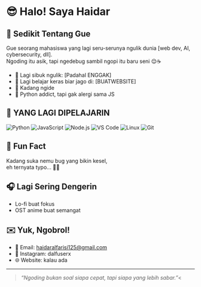 # 😎 Halo! Saya Haidar

## 🚀 Sedikit Tentang Gue
Gue seorang mahasiswa  yang lagi seru-serunya ngulik dunia [web dev, AI, cybersecurity, dll].  
Ngoding itu asik, tapi ngedebug sambil ngopi itu baru seni 😌☕

- 🔨 Lagi sibuk ngulik: [Padahal ENGGAK]
- 🌱 Lagi belajar keras biar jago di: [BUATWEBSITE]
- 🧠 Kadang ngide
- 🐍 Python addict, tapi gak alergi sama JS

## 🔧 YANG LAGI DIPELAJARIN
![Python](https://img.shields.io/badge/-Python-000?style=flat&logo=python)
![JavaScript](https://img.shields.io/badge/-JavaScript-000?style=flat&logo=javascript)
![Node.js](https://img.shields.io/badge/-Node.js-000?style=flat&logo=node.js)
![VS Code](https://img.shields.io/badge/-VSCode-000?style=flat&logo=visual-studio-code)
![Linux](https://img.shields.io/badge/-Linux-000?style=flat&logo=linux)
![Git](https://img.shields.io/badge/-Git-000?style=flat&logo=git)
<!-- Tambahin sesuai selera -->

## 💬 Fun Fact
Kadang suka nemu bug yang bikin kesel,  
eh ternyata typo... 🤦‍♂️

## 🎧 Lagi Sering Dengerin
- Lo-fi buat fokus
- OST anime buat semangat

## ✉️ Yuk, Ngobrol!
- 📧 Email: haidaralfarisi125@gmail.com
- 📱 Instagram: dalfuserx
- 🌐 Website: kalau ada

---

> _“Ngoding bukan soal siapa cepat, tapi siapa yang lebih sabar.”_<

